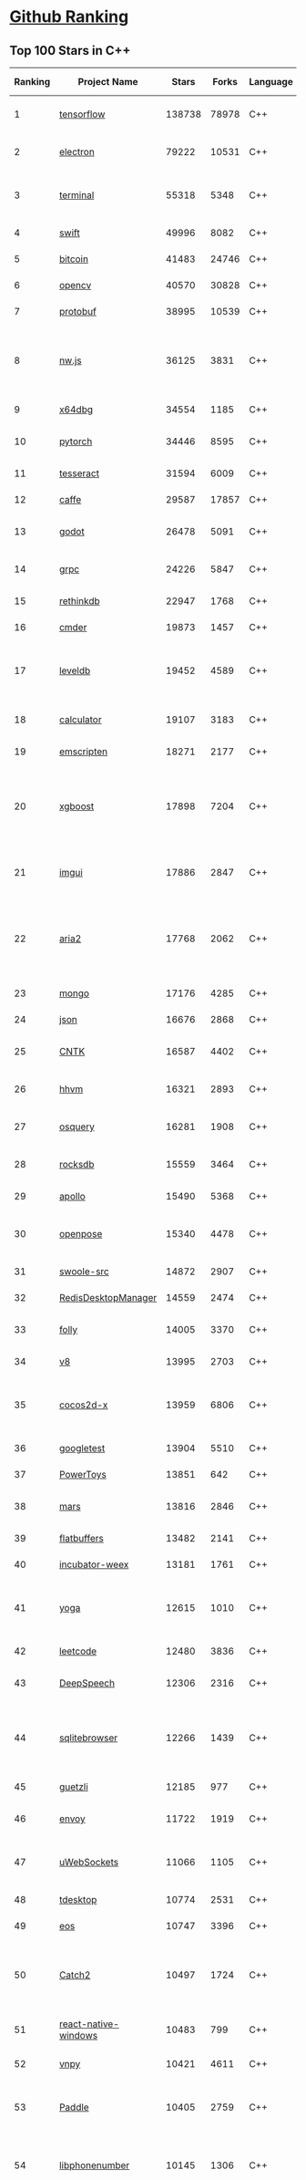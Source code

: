 [Github Ranking](../README.md)
==========

## Top 100 Stars in C\+\+

| Ranking | Project Name | Stars | Forks | Language | Open Issues | Description | Last Commit |
| ------- | ------------ | ----- | ----- | -------- | ----------- | ----------- | ----------- |
| 1 | [tensorflow](https://github.com/tensorflow/tensorflow) | 138738 | 78978 | C++ | 3175 | An Open Source Machine Learning Framework for Everyone | 2019-12-10T10:33:51Z |
| 2 | [electron](https://github.com/electron/electron) | 79222 | 10531 | C++ | 1232 | :electron: Build cross-platform desktop apps with JavaScript, HTML, and CSS | 2019-12-10T08:13:09Z |
| 3 | [terminal](https://github.com/microsoft/terminal) | 55318 | 5348 | C++ | 824 | The new Windows Terminal, and the original Windows console host - all in the same place! | 2019-12-10T04:37:45Z |
| 4 | [swift](https://github.com/apple/swift) | 49996 | 8082 | C++ | 429 | The Swift Programming Language | 2019-12-10T10:53:29Z |
| 5 | [bitcoin](https://github.com/bitcoin/bitcoin) | 41483 | 24746 | C++ | 1095 | Bitcoin Core integration/staging tree | 2019-12-10T10:28:30Z |
| 6 | [opencv](https://github.com/opencv/opencv) | 40570 | 30828 | C++ | 1755 | Open Source Computer Vision Library | 2019-12-10T10:31:45Z |
| 7 | [protobuf](https://github.com/protocolbuffers/protobuf) | 38995 | 10539 | C++ | 818 | Protocol Buffers - Google's data interchange format | 2019-12-10T01:02:11Z |
| 8 | [nw.js](https://github.com/nwjs/nw.js) | 36125 | 3831 | C++ | 751 | Call all Node.js modules directly from DOM/WebWorker and enable a new way of writing applications with all Web technologies. | 2019-12-10T03:23:22Z |
| 9 | [x64dbg](https://github.com/x64dbg/x64dbg) | 34554 | 1185 | C++ | 372 | An open-source x64/x32 debugger for windows. | 2019-12-08T09:24:22Z |
| 10 | [pytorch](https://github.com/pytorch/pytorch) | 34446 | 8595 | C++ | 4726 | Tensors and Dynamic neural networks in Python with strong GPU acceleration | 2019-12-10T10:31:40Z |
| 11 | [tesseract](https://github.com/tesseract-ocr/tesseract) | 31594 | 6009 | C++ | 249 | Tesseract Open Source OCR Engine (main repository) | 2019-12-05T14:27:19Z |
| 12 | [caffe](https://github.com/BVLC/caffe) | 29587 | 17857 | C++ | 1082 | Caffe: a fast open framework for deep learning. | 2019-11-18T13:06:33Z |
| 13 | [godot](https://github.com/godotengine/godot) | 26478 | 5091 | C++ | 5904 | Godot Engine – Multi-platform 2D and 3D game engine | 2019-12-10T09:46:01Z |
| 14 | [grpc](https://github.com/grpc/grpc) | 24226 | 5847 | C++ | 980 | The C based gRPC (C++, Python, Ruby, Objective-C, PHP, C#) | 2019-12-10T06:37:32Z |
| 15 | [rethinkdb](https://github.com/rethinkdb/rethinkdb) | 22947 | 1768 | C++ | 1442 | The open-source database for the realtime web. | 2019-12-10T08:44:26Z |
| 16 | [cmder](https://github.com/cmderdev/cmder) | 19873 | 1457 | C++ | 7 | Lovely console emulator package for Windows | 2019-12-05T18:23:38Z |
| 17 | [leveldb](https://github.com/google/leveldb) | 19452 | 4589 | C++ | 130 | LevelDB is a fast key-value storage library written at Google that provides an ordered mapping from string keys to string values. | 2019-12-04T21:51:31Z |
| 18 | [calculator](https://github.com/microsoft/calculator) | 19107 | 3183 | C++ | 139 | Windows Calculator: A simple yet powerful calculator that ships with Windows | 2019-12-10T06:41:21Z |
| 19 | [emscripten](https://github.com/emscripten-core/emscripten) | 18271 | 2177 | C++ | 742 | Emscripten: An LLVM-to-Web Compiler | 2019-12-10T08:15:34Z |
| 20 | [xgboost](https://github.com/dmlc/xgboost) | 17898 | 7204 | C++ | 213 | Scalable, Portable and Distributed Gradient Boosting (GBDT, GBRT or GBM) Library,  for Python, R, Java, Scala, C++ and more. Runs on single machine, Hadoop, Spark, Flink and DataFlow | 2019-12-10T04:23:48Z |
| 21 | [imgui](https://github.com/ocornut/imgui) | 17886 | 2847 | C++ | 459 | Dear ImGui: Bloat-free Immediate Mode Graphical User interface for C++ with minimal dependencies | 2019-12-09T10:42:27Z |
| 22 | [aria2](https://github.com/aria2/aria2) | 17768 | 2062 | C++ | 648 | aria2 is a lightweight multi-protocol & multi-source, cross platform download utility operated in command-line. It supports HTTP/HTTPS, FTP, SFTP, BitTorrent and Metalink. | 2019-11-25T12:52:11Z |
| 23 | [mongo](https://github.com/mongodb/mongo) | 17176 | 4285 | C++ | 40 | The MongoDB Database | 2019-12-10T05:41:44Z |
| 24 | [json](https://github.com/nlohmann/json) | 16676 | 2868 | C++ | 32 | JSON for Modern C++ | 2019-12-02T09:19:01Z |
| 25 | [CNTK](https://github.com/microsoft/CNTK) | 16587 | 4402 | C++ | 797 | Microsoft Cognitive Toolkit (CNTK), an open source deep-learning toolkit | 2019-12-09T05:11:55Z |
| 26 | [hhvm](https://github.com/facebook/hhvm) | 16321 | 2893 | C++ | 871 | A virtual machine for executing programs written in Hack. | 2019-12-10T07:37:42Z |
| 27 | [osquery](https://github.com/osquery/osquery) | 16281 | 1908 | C++ | 636 | SQL powered operating system instrumentation, monitoring, and analytics. | 2019-12-10T06:11:46Z |
| 28 | [rocksdb](https://github.com/facebook/rocksdb) | 15559 | 3464 | C++ | 417 | A library that provides an embeddable, persistent key-value store for fast storage. | 2019-12-10T09:36:30Z |
| 29 | [apollo](https://github.com/ApolloAuto/apollo) | 15490 | 5368 | C++ | 515 | An open autonomous driving platform | 2019-12-10T03:42:02Z |
| 30 | [openpose](https://github.com/CMU-Perceptual-Computing-Lab/openpose) | 15340 | 4478 | C++ | 38 | OpenPose: Real-time multi-person keypoint detection library for body, face, hands, and foot estimation | 2019-12-08T20:48:59Z |
| 31 | [swoole-src](https://github.com/swoole/swoole-src) | 14872 | 2907 | C++ | 59 | 🚀 Coroutine-based concurrency library for PHP | 2019-12-10T11:00:06Z |
| 32 | [RedisDesktopManager](https://github.com/uglide/RedisDesktopManager) | 14559 | 2474 | C++ | 38 | :wrench: Cross-platform GUI management tool for Redis | 2019-12-04T14:34:59Z |
| 33 | [folly](https://github.com/facebook/folly) | 14005 | 3370 | C++ | 197 | An open-source C++ library developed and used at Facebook. | 2019-12-10T01:40:53Z |
| 34 | [v8](https://github.com/v8/v8) | 13995 | 2703 | C++ | 1 | The official mirror of the V8 Git repository | 2019-10-10T17:52:03Z |
| 35 | [cocos2d-x](https://github.com/cocos2d/cocos2d-x) | 13959 | 6806 | C++ | 1373 | Cocos2d-x is a suite of open-source, cross-platform, game-development tools used by millions of developers all over the world. | 2019-12-10T05:41:45Z |
| 36 | [googletest](https://github.com/google/googletest) | 13904 | 5510 | C++ | 138 | Googletest - Google Testing and Mocking Framework | 2019-12-09T22:04:24Z |
| 37 | [PowerToys](https://github.com/microsoft/PowerToys) | 13851 | 642 | C++ | 455 | Windows system utilities to maximize productivity | 2019-12-10T07:28:26Z |
| 38 | [mars](https://github.com/Tencent/mars) | 13816 | 2846 | C++ | 135 | Mars is a cross-platform network component  developed by WeChat. | 2019-12-09T11:36:07Z |
| 39 | [flatbuffers](https://github.com/google/flatbuffers) | 13482 | 2141 | C++ | 239 | FlatBuffers: Memory Efficient Serialization Library | 2019-12-10T08:33:45Z |
| 40 | [incubator-weex](https://github.com/apache/incubator-weex) | 13181 | 1761 | C++ | 102 | Apache Weex (Incubating) | 2019-12-10T02:29:16Z |
| 41 | [yoga](https://github.com/facebook/yoga) | 12615 | 1010 | C++ | 234 | Yoga is a cross-platform layout engine which implements Flexbox. Follow https://twitter.com/yogalayout for updates. | 2019-12-04T09:35:04Z |
| 42 | [leetcode](https://github.com/haoel/leetcode) | 12480 | 3836 | C++ | 52 | LeetCode Problems' Solutions  | 2019-10-29T09:00:59Z |
| 43 | [DeepSpeech](https://github.com/mozilla/DeepSpeech) | 12306 | 2316 | C++ | 99 | A TensorFlow implementation of Baidu's DeepSpeech architecture | 2019-12-10T10:56:25Z |
| 44 | [sqlitebrowser](https://github.com/sqlitebrowser/sqlitebrowser) | 12266 | 1439 | C++ | 383 | Official home of the DB Browser for SQLite (DB4S) project. Previously known as "SQLite Database Browser" and "Database Browser for SQLite". Website at:  | 2019-11-22T11:44:38Z |
| 45 | [guetzli](https://github.com/google/guetzli) | 12185 | 977 | C++ | 117 | Perceptual JPEG encoder | 2019-10-25T12:45:03Z |
| 46 | [envoy](https://github.com/envoyproxy/envoy) | 11722 | 1919 | C++ | 635 | Cloud-native high-performance edge/middle/service proxy | 2019-12-10T06:23:14Z |
| 47 | [uWebSockets](https://github.com/uNetworking/uWebSockets) | 11066 | 1105 | C++ | 19 | Simple, secure & standards compliant web I/O for the most demanding of applications | 2019-12-10T06:17:08Z |
| 48 | [tdesktop](https://github.com/telegramdesktop/tdesktop) | 10774 | 2531 | C++ | 1191 | Telegram Desktop messaging app | 2019-12-05T08:09:49Z |
| 49 | [eos](https://github.com/EOSIO/eos) | 10747 | 3396 | C++ | 282 | An open source smart contract platform  | 2019-12-10T10:31:46Z |
| 50 | [Catch2](https://github.com/catchorg/Catch2) | 10497 | 1724 | C++ | 223 | A modern, C++-native, header-only, test framework for unit-tests, TDD and BDD - using C++11, C++14, C++17 and later (or C++03 on the Catch1.x branch) | 2019-12-09T09:04:47Z |
| 51 | [react-native-windows](https://github.com/microsoft/react-native-windows) | 10483 | 799 | C++ | 342 | A framework for building native Windows apps with React. | 2019-12-10T05:38:42Z |
| 52 | [vnpy](https://github.com/vnpy/vnpy) | 10421 | 4611 | C++ | 35 | 基于Python的开源量化交易平台开发框架 | 2019-12-10T04:48:00Z |
| 53 | [Paddle](https://github.com/PaddlePaddle/Paddle) | 10405 | 2759 | C++ | 1774 | PArallel Distributed Deep LEarning （『飞桨』核心框架，高性能单机、分布式训练和跨平台部署） | 2019-12-10T10:45:12Z |
| 54 | [libphonenumber](https://github.com/google/libphonenumber) | 10145 | 1306 | C++ | 86 | Google's common Java, C++ and JavaScript library for parsing, formatting, and validating international phone numbers. | 2019-12-10T08:49:59Z |
| 55 | [LightGBM](https://github.com/microsoft/LightGBM) | 10109 | 2692 | C++ | 53 | A fast, distributed, high performance gradient boosting (GBT, GBDT, GBRT, GBM or MART) framework based on decision tree algorithms, used for ranking, classification and many other machine learning tasks. | 2019-12-10T02:58:13Z |
| 56 | [notepad-plus-plus](https://github.com/notepad-plus-plus/notepad-plus-plus) | 10044 | 2553 | C++ | 1085 | Notepad++ official repository | 2019-12-09T07:04:00Z |
| 57 | [xbmc](https://github.com/xbmc/xbmc) | 9941 | 5277 | C++ | 624 | Kodi is an award-winning free and open source home theater/media center software and entertainment hub for digital media. With its beautiful interface and powerful skinning engine, it's available for Android, BSD, Linux, macOS, iOS and Windows. | 2019-12-10T10:47:06Z |
| 58 | [Proton](https://github.com/ValveSoftware/Proton) | 9799 | 351 | C++ | 2194 | Compatibility tool for Steam Play based on Wine and additional components | 2019-11-28T12:07:19Z |
| 59 | [foundationdb](https://github.com/apple/foundationdb) | 9641 | 785 | C++ | 414 | FoundationDB - the open source, distributed, transactional key-value store | 2019-12-10T06:47:29Z |
| 60 | [Karabiner-Elements](https://github.com/pqrs-org/Karabiner-Elements) | 9561 | 581 | C++ | 84 | Karabiner-Elements is a powerful utility for keyboard customization on macOS Sierra (10.12) or later. | 2019-12-03T02:47:38Z |
| 61 | [incubator-brpc](https://github.com/apache/incubator-brpc) | 9479 | 2282 | C++ | 212 | Industrial-grade RPC framework used throughout Baidu, with 1,000,000+ instances and thousands kinds of services, called "baidu-rpc" inside Baidu. | 2019-12-10T07:27:14Z |
| 62 | [AirSim](https://github.com/microsoft/AirSim) | 9289 | 2408 | C++ | 502 | Open source simulator for autonomous vehicles built on Unreal Engine / Unity, from Microsoft AI & Research | 2019-12-10T06:06:39Z |
| 63 | [navicat-keygen](https://github.com/DoubleLabyrinth/navicat-keygen) | 9281 | 2411 | C++ | 28 | A keygen for Navicat | 2019-12-09T06:16:58Z |
| 64 | [openage](https://github.com/SFTtech/openage) | 9247 | 899 | C++ | 217 | Free (as in freedom) open source clone of the Age of Empires II engine :rocket: | 2019-12-09T03:18:33Z |
| 65 | [turicreate](https://github.com/apple/turicreate) | 9219 | 918 | C++ | 489 | Turi Create simplifies the development of custom machine learning models. | 2019-12-10T06:27:17Z |
| 66 | [CRYENGINE](https://github.com/CRYTEK/CRYENGINE) | 9197 | 1794 | C++ | 86 | CRYENGINE is a powerful real-time game development platform created by Crytek. | 2019-12-09T14:32:24Z |
| 67 | [hardseed](https://github.com/yangyangwithgnu/hardseed) | 9186 | 1970 | C++ | 35 | SEX IS ZERO (0), so, who wanna be the ONE (1), aha? | 2018-08-25T17:29:23Z |
| 68 | [openalpr](https://github.com/openalpr/openalpr) | 9045 | 2060 | C++ | 447 | Automatic License Plate Recognition library | 2019-12-04T17:41:31Z |
| 69 | [wkhtmltopdf](https://github.com/wkhtmltopdf/wkhtmltopdf) | 8970 | 1260 | C++ | 886 | Convert HTML to PDF using Webkit (QtWebKit) | 2019-11-25T04:41:36Z |
| 70 | [ClickHouse](https://github.com/ClickHouse/ClickHouse) | 8965 | 1611 | C++ | 1214 | ClickHouse is a free analytics DBMS for big data | 2019-12-10T10:56:38Z |
| 71 | [yuzu](https://github.com/yuzu-emu/yuzu) | 8958 | 602 | C++ | 192 | Nintendo Switch Emulator | 2019-12-10T04:55:59Z |
| 72 | [arangodb](https://github.com/arangodb/arangodb) | 8920 | 598 | C++ | 653 | 🥑 ArangoDB is a native multi-model database with flexible data models for documents, graphs, and key-values. Build high performance applications using a convenient SQL-like query language or JavaScript extensions. | 2019-12-10T10:52:51Z |
| 73 | [MMKV](https://github.com/Tencent/MMKV) | 8875 | 949 | C++ | 2 | An efficient, small mobile key-value storage framework developed by WeChat. Works on iOS, Android, macOS and Windows. | 2019-12-10T06:16:53Z |
| 74 | [mosh](https://github.com/mobile-shell/mosh) | 8805 | 558 | C++ | 234 | Mobile Shell | 2019-10-17T14:29:31Z |
| 75 | [napajs](https://github.com/microsoft/napajs) | 8747 | 324 | C++ | 64 | Napa.js: a multi-threaded JavaScript runtime | 2018-10-30T21:08:57Z |
| 76 | [Tasmota](https://github.com/arendst/Tasmota) | 8742 | 2065 | C++ | 27 | Alternative firmware for ESP8266 with easy configuration using webUI, OTA updates, automation using timers or rules, expandability and entirely local control over MQTT, HTTP, Serial or KNX | 2019-12-10T10:01:54Z |
| 77 | [rapidjson](https://github.com/Tencent/rapidjson) | 8619 | 2356 | C++ | 374 | A fast JSON parser/generator for C++ with both SAX/DOM style API | 2019-12-03T02:16:56Z |
| 78 | [Magisk](https://github.com/topjohnwu/Magisk) | 8613 | 1364 | C++ | 31 | A Magic Mask to Alter Android System Systemless-ly | 2019-12-09T09:14:36Z |
| 79 | [interview](https://github.com/huihut/interview) | 8559 | 2746 | C++ | 1 | 📚 C/C++ 技术面试基础知识总结，包括语言、程序库、数据结构、算法、系统、网络、链接装载库等知识及面试经验、招聘、内推等信息。 | 2019-12-02T08:02:40Z |
| 80 | [watchman](https://github.com/facebook/watchman) | 8508 | 670 | C++ | 77 | Watches files and records, or triggers actions, when they change.  | 2019-12-10T04:59:39Z |
| 81 | [faiss](https://github.com/facebookresearch/faiss) | 8361 | 1529 | C++ | 56 | A library for efficient similarity search and clustering of dense vectors. | 2019-12-09T13:32:37Z |
| 82 | [dlib](https://github.com/davisking/dlib) | 8313 | 2477 | C++ | 44 | A toolkit for making real world machine learning and data analysis applications in C++ | 2019-12-06T12:28:33Z |
| 83 | [filament](https://github.com/google/filament) | 8210 | 584 | C++ | 76 | Filament is a real-time physically based rendering engine for Android, iOS, Windows, Linux, macOS and WASM/WebGL | 2019-12-10T09:34:27Z |
| 84 | [horovod](https://github.com/horovod/horovod) | 8101 | 1261 | C++ | 486 | Distributed training framework for TensorFlow, Keras, PyTorch, and Apache MXNet. | 2019-12-09T23:17:08Z |
| 85 | [Tars](https://github.com/TarsCloud/Tars) | 7892 | 1909 | C++ | 47 | Tars is a high-performance RPC framework based on name service and Tars protocol, also integrated administration platform, and implemented hosting-service via flexible schedule. | 2019-12-03T10:28:52Z |
| 86 | [tinyrenderer](https://github.com/ssloy/tinyrenderer) | 7891 | 661 | C++ | 6 | A brief computer graphics / rendering course | 2019-02-20T13:41:57Z |
| 87 | [libfacedetection](https://github.com/ShiqiYu/libfacedetection) | 7840 | 2231 | C++ | 63 | An open source library for face detection in images. The face detection speed can reach 1500FPS.  | 2019-12-06T03:13:18Z |
| 88 | [ncnn](https://github.com/Tencent/ncnn) | 7821 | 2055 | C++ | 155 | ncnn is a high-performance neural network inference framework optimized for the mobile platform | 2019-12-09T12:00:38Z |
| 89 | [qBittorrent](https://github.com/qbittorrent/qBittorrent) | 7803 | 1380 | C++ | 2777 | qBittorrent BitTorrent client | 2019-12-10T10:46:42Z |
| 90 | [simdjson](https://github.com/lemire/simdjson) | 7786 | 429 | C++ | 62 | Parsing gigabytes of JSON per second  | 2019-12-10T05:21:04Z |
| 91 | [robomongo](https://github.com/Studio3T/robomongo) | 7743 | 666 | C++ | 656 | Native cross-platform MongoDB management tool | 2019-09-09T15:41:28Z |
| 92 | [devilution](https://github.com/diasurgical/devilution) | 7680 | 918 | C++ | 82 | Diablo devolved - magic behind the 1996 computer game | 2019-12-07T00:45:52Z |
| 93 | [OpenRCT2](https://github.com/OpenRCT2/OpenRCT2) | 7577 | 860 | C++ | 1380 | An open source re-implementation of RollerCoaster Tycoon 2 🎢 | 2019-12-10T01:59:00Z |
| 94 | [aseprite](https://github.com/aseprite/aseprite) | 7504 | 765 | C++ | 752 | Animated sprite editor & pixel art tool (Windows, macOS, Linux) | 2019-12-06T15:30:52Z |
| 95 | [solidity](https://github.com/ethereum/solidity) | 7473 | 2077 | C++ | 701 | Solidity, the Contract-Oriented Programming Language | 2019-12-10T09:47:28Z |
| 96 | [shadowsocks-qt5](https://github.com/shadowsocks/shadowsocks-qt5) | 7412 | 2273 | C++ | 75 | A cross-platform shadowsocks GUI client | 2019-11-02T19:58:36Z |
| 97 | [openFrameworks](https://github.com/openframeworks/openFrameworks) | 7396 | 2356 | C++ | 913 | openFrameworks is a community-developed cross platform toolkit for creative coding in C++. | 2019-12-10T05:37:43Z |
| 98 | [zeal](https://github.com/zealdocs/zeal) | 7393 | 573 | C++ | 142 | Offline documentation browser inspired by Dash | 2019-11-24T21:52:33Z |
| 99 | [spdlog](https://github.com/gabime/spdlog) | 7373 | 1618 | C++ | 17 | Fast C++ logging library. | 2019-12-10T01:03:24Z |
| 100 | [Gource](https://github.com/acaudwell/Gource) | 7325 | 591 | C++ | 74 | software version control visualization | 2019-11-27T21:12:12Z |

